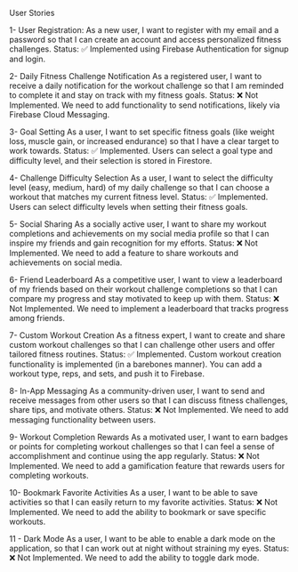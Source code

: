 User Stories

1-	User Registration: 
As a new user, I want to register with my email and a password so that I can create an account and access personalized fitness challenges.
Status: ✅ Implemented using Firebase Authentication for signup and login.


2-	Daily Fitness Challenge Notification
As a registered user, I want to receive a daily notification for the workout challenge so that I am reminded to complete it and stay on track with my fitness goals.
Status: ❌ Not Implemented. We need to add functionality to send notifications, likely via Firebase Cloud Messaging.


3-	Goal Setting
As a user, I want to set specific fitness goals (like weight loss, muscle gain, or increased endurance) so that I have a clear target to work towards.
Status: ✅ Implemented. Users can select a goal type and difficulty level, and their selection is stored in Firestore.


4-	Challenge Difficulty Selection
As a user, I want to select the difficulty level (easy, medium, hard) of my daily challenge so that I can choose a workout that matches my current fitness level.
Status: ✅ Implemented. Users can select difficulty levels when setting their fitness goals.


5-	Social Sharing
As a socially active user, I want to share my workout completions and achievements on my social media profile so that I can inspire my friends and gain recognition for my efforts.
Status: ❌ Not Implemented. We need to add a feature to share workouts and achievements on social media.


6-	Friend Leaderboard
As a competitive user, I want to view a leaderboard of my friends based on their workout challenge completions so that I can compare my progress and stay motivated to keep up with them.
Status: ❌ Not Implemented. We need to implement a leaderboard that tracks progress among friends.


7-	Custom Workout Creation
As a fitness expert, I want to create and share custom workout challenges so that I can challenge other users and offer tailored fitness routines.
Status: ✅ Implemented. Custom workout creation functionality is implemented (in a barebones manner). You can add a workout type, reps, and sets, and push it to Firebase. 


8-	In-App Messaging
As a community-driven user, I want to send and receive messages from other users so that I can discuss fitness challenges, share tips, and motivate others.
Status: ❌ Not Implemented. We need to add messaging functionality between users.


9-	Workout Completion Rewards
As a motivated user, I want to earn badges or points for completing workout challenges so that I can feel a sense of accomplishment and continue using the app regularly.
Status: ❌ Not Implemented. We need to add a gamification feature that rewards users for completing workouts.


10-	Bookmark Favorite Activities
As a user, I want to be able to save activities so that I can easily return to my favorite activities.
Status: ❌ Not Implemented. We need to add the ability to bookmark or save specific workouts.

11 - Dark Mode
As a user, I want to be able to enable a dark mode on the application, so that I can work out at night without straining my eyes. 
Status: ❌ Not Implemented. We need to add the ability to toggle dark mode. 